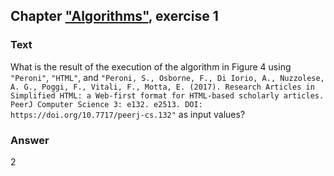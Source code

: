 ## Chapter ["Algorithms"](https://comp-think.github.io/book/02.pdf), exercise 1

### Text
What is the result of the execution of the algorithm in Figure 4 using `"Peroni"`, `"HTML"`, and `"Peroni, S., Osborne, F., Di Iorio, A., Nuzzolese, A. G., Poggi, F., Vitali, F., Motta, E. (2017). Research Articles in Simplified HTML: a Web-first format for HTML-based scholarly articles. PeerJ Computer Science 3: e132. e2513. DOI: https://doi.org/10.7717/peerj-cs.132"` as input values?

### Answer
2